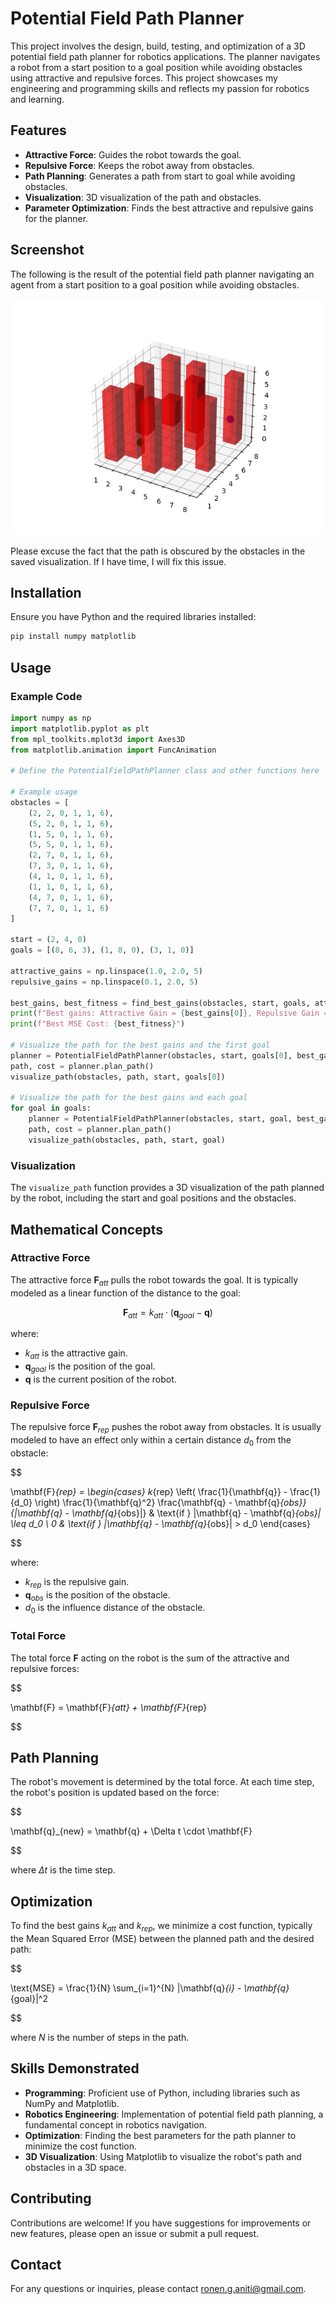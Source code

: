 # Potential Field Path Planner

This project involves the design, build, testing, and optimization of a 3D potential field path planner for robotics applications. The planner navigates a robot from a start position to a goal position while avoiding obstacles using attractive and repulsive forces. This project showcases my engineering and programming skills and reflects my passion for robotics and learning.

## Features

- **Attractive Force**: Guides the robot towards the goal.
- **Repulsive Force**: Keeps the robot away from obstacles.
- **Path Planning**: Generates a path from start to goal while avoiding obstacles.
- **Visualization**: 3D visualization of the path and obstacles.
- **Parameter Optimization**: Finds the best attractive and repulsive gains for the planner.

## Screenshot
The following is the result of the potential field path planner navigating an agent from a start position to a goal position while avoiding obstacles.

![Potential Field Path Planner](docs/potential_field_(8_6_3).gif)

Please excuse the fact that the path is obscured by the obstacles in the saved visualization. If I have time, I will fix this issue.


## Installation
Ensure you have Python and the required libraries installed:

```bash
pip install numpy matplotlib
```

## Usage
### Example Code
```Python
import numpy as np
import matplotlib.pyplot as plt
from mpl_toolkits.mplot3d import Axes3D
from matplotlib.animation import FuncAnimation

# Define the PotentialFieldPathPlanner class and other functions here

# Example usage
obstacles = [
    (2, 2, 0, 1, 1, 6),
    (5, 2, 0, 1, 1, 6),
    (1, 5, 0, 1, 1, 6),
    (5, 5, 0, 1, 1, 6),
    (2, 7, 0, 1, 1, 6),
    (7, 3, 0, 1, 1, 6),
    (4, 1, 0, 1, 1, 6),
    (1, 1, 0, 1, 1, 6),
    (4, 7, 0, 1, 1, 6),
    (7, 7, 0, 1, 1, 6)
]

start = (2, 4, 0)
goals = [(8, 6, 3), (1, 8, 0), (3, 1, 0)]

attractive_gains = np.linspace(1.0, 2.0, 5)
repulsive_gains = np.linspace(0.1, 2.0, 5)

best_gains, best_fitness = find_best_gains(obstacles, start, goals, attractive_gains, repulsive_gains)
print(f"Best gains: Attractive Gain = {best_gains[0]}, Repulsive Gain = {best_gains[1]}")
print(f"Best MSE Cost: {best_fitness}")

# Visualize the path for the best gains and the first goal
planner = PotentialFieldPathPlanner(obstacles, start, goals[0], best_gains[0], best_gains[1])
path, cost = planner.plan_path()
visualize_path(obstacles, path, start, goals[0])

# Visualize the path for the best gains and each goal
for goal in goals:
    planner = PotentialFieldPathPlanner(obstacles, start, goal, best_gains[0], best_gains[1])
    path, cost = planner.plan_path()
    visualize_path(obstacles, path, start, goal)
```

### Visualization
The `visualize_path` function provides a 3D visualization of the path planned by the robot, including the start and goal positions and the obstacles.

## Mathematical Concepts

### Attractive Force

The attractive force $\mathbf{F}_{att}$ pulls the robot towards the goal. It is typically modeled as a linear function of the distance to the goal:

$$
\mathbf{F}_{att} = k_{att} \cdot (\mathbf{q}_{goal} - \mathbf{q})
$$

where:

- $k_{att}$ is the attractive gain.
- $\mathbf{q}_{goal}$ is the position of the goal.
- $\mathbf{q}$ is the current position of the robot.

### Repulsive Force

The repulsive force $\mathbf{F}_{rep}$ pushes the robot away from obstacles. It is usually modeled to have an effect only within a certain distance $d_0$ from the obstacle:

$$

\mathbf{F}_{rep} = 
\begin{cases} 
k_{rep} \left( \frac{1}{\mathbf{q}} - \frac{1}{d_0} \right) \frac{1}{\mathbf{q}^2} \frac{\mathbf{q} - \mathbf{q}_{obs}}{|\mathbf{q} - \mathbf{q}_{obs}|} & \text{if } |\mathbf{q} - \mathbf{q}_{obs}| \leq d_0 \\ 
0 & \text{if } |\mathbf{q} - \mathbf{q}_{obs}| > d_0 
\end{cases}

$$

where:

- $k_{rep}$ is the repulsive gain.
- $\mathbf{q}_{obs}$ is the position of the obstacle.
- $d_0$ is the influence distance of the obstacle.

### Total Force

The total force $\mathbf{F}$ acting on the robot is the sum of the attractive and repulsive forces:

$$

\mathbf{F} = \mathbf{F}_{att} + \mathbf{F}_{rep}

$$

## Path Planning

The robot's movement is determined by the total force. At each time step, the robot's position is updated based on the force:

$$

\mathbf{q}_{new} = \mathbf{q} + \Delta t \cdot \mathbf{F}

$$

where $\Delta t$ is the time step.

## Optimization

To find the best gains $k_{att}$ and $k_{rep}$, we minimize a cost function, typically the Mean Squared Error (MSE) between the planned path and the desired path:

$$

\text{MSE} = \frac{1}{N} \sum_{i=1}^{N} |\mathbf{q}_{i} - \mathbf{q}_{goal}|^2

$$

where $N$ is the number of steps in the path.

## Skills Demonstrated

- **Programming**: Proficient use of Python, including libraries such as NumPy and Matplotlib.
- **Robotics Engineering**: Implementation of potential field path planning, a fundamental concept in robotics navigation.
- **Optimization**: Finding the best parameters for the path planner to minimize the cost function.
- **3D Visualization**: Using Matplotlib to visualize the robot's path and obstacles in a 3D space.

## Contributing
Contributions are welcome! If you have suggestions for improvements or new features, please open an issue or submit a pull request.

## Contact
For any questions or inquiries, please contact ronen.g.aniti@gmail.com.